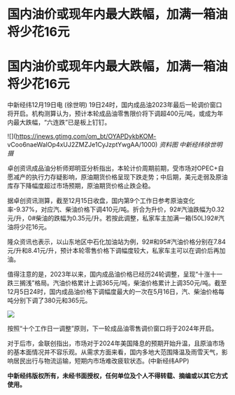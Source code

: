 # 国内油价或现年内最大跌幅，加满一箱油将少花16元

# 国内油价或现年内最大跌幅，加满一箱油将少花16元

中新经纬12月19日电 (徐世明)
19日24时，国内成品油2023年最后一轮调价窗口将开启。机构测算认为，预计本轮成品油零售限价将下调超400元/吨，或成为年内最大跌幅，“六连跌”已是板上钉钉。

![](https://inews.gtimg.com/om_bt/OYAPDykbKOM-
vCoo6naeWaIOp4xUJ2ZMZJe1CyJzptYwgAA/1000) _资料图 中新经纬徐世明 摄_

卓创资讯成品油分析师郑明亚分析指出，本轮计价周期前期，受市场对OPEC+自愿减产的执行力存疑影响，原油期货价格呈现下跌走势；中后期，美元走弱及原油库存下降幅度超过市场预期，原油期货价格止跌企稳。

据卓创资讯测算，截至12月15日收盘，国内第9个工作日参考原油变化率-9.37%，对应汽、柴油价格下调410元/吨。折合为升价，92#汽油跌幅为0.32元/升，0#柴油的跌幅为0.35元/升。若按此调整，私家车主加满一箱(50L)92#汽油将少花16元。

隆众资讯也表示，以山东地区中石化加油站为例，92#和95#汽油价格分别在7.84元/升和8.41元/升，预计本轮零售价格下调幅度较大，私家车主可以在调价后再加油。

值得注意的是，2023年以来，国内成品油价格已经历24轮调整，呈现“十涨十一跌三搁浅”格局。汽油价格累计上调365元/吨，柴油价格累计上调350元/吨。截至12月5日24时，国内成品油价格下调幅度最大的一次在5月16日，汽、柴油价格每吨分别下调了380元和365元。

![](https://inews.gtimg.com/om_bt/O_4xgxXvupt1Fm0RmOQQiXARSFeamrknHWk52uTf8uNVgAA/1000)

按照“十个工作日一调整”原则，下一轮成品油零售调价窗口将于2024年开启。

对于后市，金联创指出，市场对于2024年美国降息的预期开始升温，且原油市场的基本面情况并不容乐观。从需求方面来看，国内多地大范围降温及雨雪天气，影响居民出行与物流运输，短期内市场难改疲软状态。(中新经纬APP)

**中新经纬版权所有，未经书面授权，任何单位及个人不得转载、摘编或以其它方式使用。**

